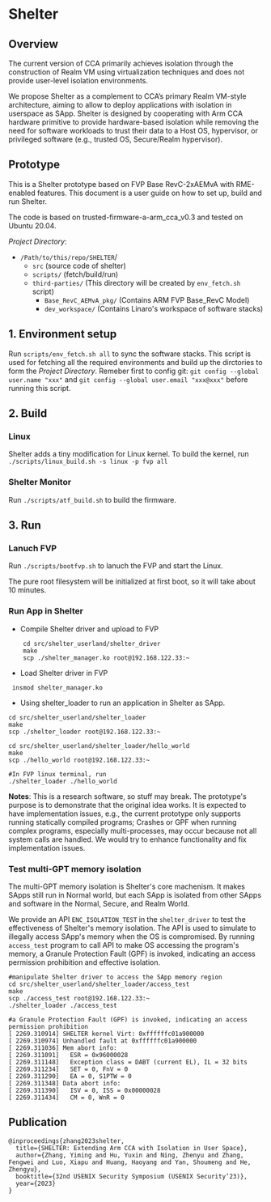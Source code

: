 # Shelter

## Overview

The current version of CCA primarily achieves isolation through the construction of Realm VM using virtualization techniques and does not provide user-level isolation environments.

We propose Shelter as a complement to CCA’s primary Realm VM-style architecture, aiming to allow to deploy applications with isolation in userspace as SApp. Shelter is designed by cooperating with Arm CCA hardware primitive to provide hardware-based isolation while removing the need for software workloads to trust their data to a Host OS, hypervisor, or privileged software (e.g., trusted OS, Secure/Realm hypervisor).
## Prototype

This is a Shelter prototype based on FVP Base RevC-2xAEMvA with RME-enabled features. This document is a user guide on how to set up, build and run Shelter.
	
The code is based on trusted-firmware-a-arm_cca_v0.3 and tested on Ubuntu 20.04.

*Project Directory*:
- `/Path/to/this/repo/SHELTER`/
  - `src` (source code of shelter)
  - `scripts/` (fetch/build/run)
  - `third-parties/` (This directory will be created by `env_fetch.sh` script)
    - `Base_RevC_AEMvA_pkg/` (Contains ARM FVP Base_RevC Model)
    - `dev_workspace/` (Contains Linaro's workspace of software stacks)

## 1. Environment setup

Run `scripts/env_fetch.sh all` to sync the software stacks. This script is used for fetching all the required environments and build up the dirctories to form the *Project Directory*. Remeber first to config git: `git config --global user.name "xxx"` and `git config --global user.email "xxx@xxx"` before running this script.
   
## 2. Build

### Linux

Shelter adds a tiny modification for Linux kernel. To build the kernel, run `./scripts/linux_build.sh -s linux -p fvp all`


### Shelter Monitor

Run `./scripts/atf_build.sh` to build the firmware.

## 3. Run

### Lanuch FVP

Run `./scripts/bootfvp.sh` to lanuch the FVP and start the Linux.

The pure root filesystem will be initialized at first boot, so it will take about 10 minutes.

### Run App in Shelter 

- Compile Shelter driver and upload to FVP
```shell
    cd src/shelter_userland/shelter_driver
    make
    scp ./shelter_manager.ko root@192.168.122.33:~
```
- Load Shelter driver in FVP

```
 insmod shelter_manager.ko
```


- Using shelter_loader to run an application in Shelter as SApp. 

```shell
cd src/shelter_userland/shelter_loader
make
scp ./shelter_loader root@192.168.122.33:~

cd src/shelter_userland/shelter_loader/hello_world
make
scp ./hello_world root@192.168.122.33:~

#In FVP linux terminal, run 
./shelter_loader ./hello_world
```

**Notes**: This is a research software, so stuff may break. The prototype's purpose is to demonstrate that the original idea works. It is expected to have implementation issues, e.g., the current prototype only supports running statically compiled programs;
Crashes or GPF when running complex programs, especially multi-processes, may occur because not all system calls are handled. We would try to enhance functionality and fix implementation issues.

### Test multi-GPT memory isolation 
The multi-GPT memory isolation is Shelter's core machenism. It makes SApps still run in Normal world, but each SApp is isolated from other SApps and software in the Normal, Secure, and Realm World.

We provide an API `ENC_ISOLATION_TEST` in the `shelter_driver` to test the effectiveness of Shelter's memory isolation. The API is used to simulate to illegally access SApp's memory when the OS is compromised. By running `access_test` program to call API to make OS accessing the program's memory, a Granule Protection Fault (GPF) is invoked, indicating an access permission prohibition and effective isolation.

```shell
#manipulate Shelter driver to access the SApp memory region
cd src/shelter_userland/shelter_loader/access_test
make
scp ./access_test root@192.168.122.33:~
./shelter_loader ./access_test

#a Granule Protection Fault (GPF) is invoked, indicating an access permission prohibition
[ 2269.310914] SHELTER kernel Virt: 0xffffffc01a900000
[ 2269.310974] Unhandled fault at 0xffffffc01a900000
[ 2269.311036] Mem abort info:
[ 2269.311091]   ESR = 0x96000028
[ 2269.311148]   Exception class = DABT (current EL), IL = 32 bits
[ 2269.311234]   SET = 0, FnV = 0
[ 2269.311290]   EA = 0, S1PTW = 0
[ 2269.311348] Data abort info:
[ 2269.311390]   ISV = 0, ISS = 0x00000028
[ 2269.311434]   CM = 0, WnR = 0
```

## Publication

```
@inproceedings{zhang2023shelter,
  title={SHELTER: Extending Arm CCA with Isolation in User Space},
  author={Zhang, Yiming and Hu, Yuxin and Ning, Zhenyu and Zhang, Fengwei and Luo, Xiapu and Huang, Haoyang and Yan, Shoumeng and He, Zhengyu},
  booktitle={32nd USENIX Security Symposium (USENIX Security’23)},
  year={2023}
}
```







